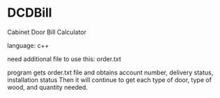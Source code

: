 # DCDBill
Cabinet Door Bill Calculator

language: c++

need additional file to use this: order.txt

program gets order.txt file and obtains account number, delivery status, installation status
Then it will continue to get each type of door, type of wood, and quantity needed.

